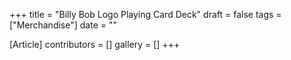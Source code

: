 +++
title = "Billy Bob Logo Playing Card Deck"
draft = false
tags = ["Merchandise"]
date = ""

[Article]
contributors = []
gallery = []
+++